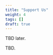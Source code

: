 ```yaml
---
title: "Support Us"
weight: 4
tags: []
draft: true
---
```

<!--
SPDX-FileCopyrightText: 2022 Wilfred Nicoll <xyzroller@rollyourown.xyz>
SPDX-License-Identifier: CC-BY-SA-4.0
-->

TBD later.

<!--more-->

TBD.
